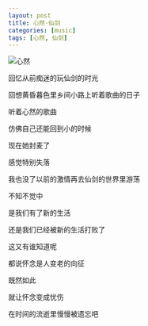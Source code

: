 ```yaml
---
layout: post
title: 心然·仙剑
categories: [music]
tags: [心然, 仙剑]
---
```


![心然](http://blufiles.storage.live.com/y1p9h522AWHKXD0T6GlWvB9ei1nW84sI3LJKtaHP_HtWEhIXekHfn2wcDierUz5oPZk8siTO4NIwc8)

回忆从前痴迷的玩仙剑的时光

回想黄昏暮色里乡间小路上听着歌曲的日子

听着心然的歌曲

仿佛自己还能回到小的时候

现在她封麦了

感觉特别失落

我也没了以前的激情再去仙剑的世界里游荡

不知不觉中

是我们有了新的生活

还是我们已经被新的生活打败了

这又有谁知道呢

都说怀念是人变老的向征

既然如此

就让怀念变成忧伤

在时间的流逝里慢慢被遗忘吧